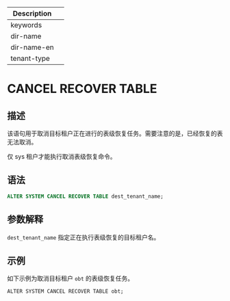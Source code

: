 | Description   |                 |
|---------------|-----------------|
| keywords      |                 |
| dir-name      |                 |
| dir-name-en   |                 |
| tenant-type   |                 |

# CANCEL RECOVER TABLE

## 描述

该语句用于取消目标租户正在进行的表级恢复任务。需要注意的是，已经恢复的表无法取消。

仅 sys 租户才能执行取消表级恢复命令。

## 语法

```sql
ALTER SYSTEM CANCEL RECOVER TABLE dest_tenant_name;
```

## 参数解释

`dest_tenant_name` 指定正在执行表级恢复的目标租户名。

## 示例

如下示例为取消目标租户 `obt` 的表级恢复任务。

```shell
ALTER SYSTEM CANCEL RECOVER TABLE obt;
```
